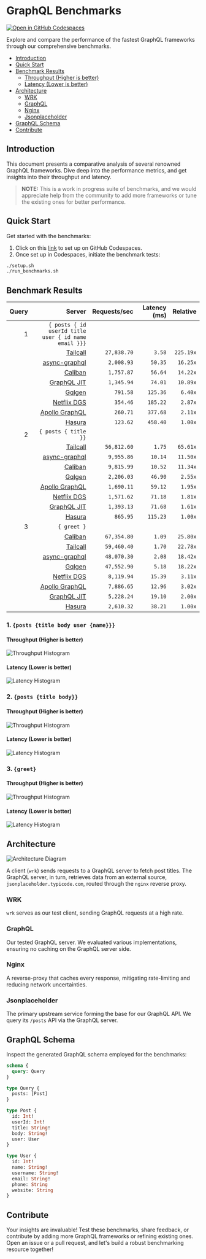 # GraphQL Benchmarks <!-- omit from toc -->

[![Open in GitHub Codespaces](https://github.com/codespaces/badge.svg)](https://codespaces.new/tailcallhq/graphql-benchmarks)

Explore and compare the performance of the fastest GraphQL frameworks through our comprehensive benchmarks.

- [Introduction](#introduction)
- [Quick Start](#quick-start)
- [Benchmark Results](#benchmark-results)
  - [Throughput (Higher is better)](#throughput-higher-is-better)
  - [Latency (Lower is better)](#latency-lower-is-better)
- [Architecture](#architecture)
  - [WRK](#wrk)
  - [GraphQL](#graphql)
  - [Nginx](#nginx)
  - [Jsonplaceholder](#jsonplaceholder)
- [GraphQL Schema](#graphql-schema)
- [Contribute](#contribute)

[Tailcall]: https://github.com/tailcallhq/tailcall
[Gqlgen]: https://github.com/99designs/gqlgen
[Apollo GraphQL]: https://github.com/apollographql/apollo-server
[Netflix DGS]: https://github.com/netflix/dgs-framework
[Caliban]: https://github.com/ghostdogpr/caliban
[async-graphql]: https://github.com/async-graphql/async-graphql
[Hasura]: https://github.com/hasura/graphql-engine
[GraphQL JIT]: https://github.com/zalando-incubator/graphql-jit

## Introduction

This document presents a comparative analysis of several renowned GraphQL frameworks. Dive deep into the performance metrics, and get insights into their throughput and latency.

> **NOTE:** This is a work in progress suite of benchmarks, and we would appreciate help from the community to add more frameworks or tune the existing ones for better performance.

## Quick Start

Get started with the benchmarks:

1. Click on this [link](https://codespaces.new/tailcallhq/graphql-benchmarks) to set up on GitHub Codespaces.
2. Once set up in Codespaces, initiate the benchmark tests:

```bash
./setup.sh
./run_benchmarks.sh
```

## Benchmark Results

<!-- PERFORMANCE_RESULTS_START -->

| Query | Server | Requests/sec | Latency (ms) | Relative |
|-------:|--------:|--------------:|--------------:|---------:|
| 1 | `{ posts { id userId title user { id name email }}}` |
|| [Tailcall] | `27,838.70` | `3.58` | `225.19x` |
|| [async-graphql] | `2,008.93` | `50.35` | `16.25x` |
|| [Caliban] | `1,757.87` | `56.64` | `14.22x` |
|| [GraphQL JIT] | `1,345.94` | `74.01` | `10.89x` |
|| [Gqlgen] | `791.58` | `125.36` | `6.40x` |
|| [Netflix DGS] | `354.46` | `185.22` | `2.87x` |
|| [Apollo GraphQL] | `260.71` | `377.68` | `2.11x` |
|| [Hasura] | `123.62` | `458.40` | `1.00x` |
| 2 | `{ posts { title }}` |
|| [Tailcall] | `56,812.60` | `1.75` | `65.61x` |
|| [async-graphql] | `9,955.86` | `10.14` | `11.50x` |
|| [Caliban] | `9,815.99` | `10.52` | `11.34x` |
|| [Gqlgen] | `2,206.03` | `46.90` | `2.55x` |
|| [Apollo GraphQL] | `1,690.11` | `59.12` | `1.95x` |
|| [Netflix DGS] | `1,571.62` | `71.18` | `1.81x` |
|| [GraphQL JIT] | `1,393.13` | `71.68` | `1.61x` |
|| [Hasura] | `865.95` | `115.23` | `1.00x` |
| 3 | `{ greet }` |
|| [Caliban] | `67,354.80` | `1.09` | `25.80x` |
|| [Tailcall] | `59,460.40` | `1.70` | `22.78x` |
|| [async-graphql] | `48,070.30` | `2.08` | `18.42x` |
|| [Gqlgen] | `47,552.90` | `5.18` | `18.22x` |
|| [Netflix DGS] | `8,119.94` | `15.39` | `3.11x` |
|| [Apollo GraphQL] | `7,886.65` | `12.96` | `3.02x` |
|| [GraphQL JIT] | `5,228.24` | `19.10` | `2.00x` |
|| [Hasura] | `2,610.32` | `38.21` | `1.00x` |

<!-- PERFORMANCE_RESULTS_END -->



### 1. `{posts {title body user {name}}}`
#### Throughput (Higher is better)

![Throughput Histogram](assets/req_sec_histogram1.png)

#### Latency (Lower is better)

![Latency Histogram](assets/latency_histogram1.png)

### 2. `{posts {title body}}`
#### Throughput (Higher is better)

![Throughput Histogram](assets/req_sec_histogram2.png)

#### Latency (Lower is better)

![Latency Histogram](assets/latency_histogram2.png)

### 3. `{greet}`
#### Throughput (Higher is better)

![Throughput Histogram](assets/req_sec_histogram3.png)

#### Latency (Lower is better)

![Latency Histogram](assets/latency_histogram3.png)

## Architecture

![Architecture Diagram](assets/architecture.png)

A client (`wrk`) sends requests to a GraphQL server to fetch post titles. The GraphQL server, in turn, retrieves data from an external source, `jsonplaceholder.typicode.com`, routed through the `nginx` reverse proxy.

### WRK

`wrk` serves as our test client, sending GraphQL requests at a high rate.

### GraphQL

Our tested GraphQL server. We evaluated various implementations, ensuring no caching on the GraphQL server side.

### Nginx

A reverse-proxy that caches every response, mitigating rate-limiting and reducing network uncertainties.

### Jsonplaceholder

The primary upstream service forming the base for our GraphQL API. We query its `/posts` API via the GraphQL server.

## GraphQL Schema

Inspect the generated GraphQL schema employed for the benchmarks:

```graphql
schema {
  query: Query
}

type Query {
  posts: [Post]
}

type Post {
  id: Int!
  userId: Int!
  title: String!
  body: String!
  user: User
}

type User {
  id: Int!
  name: String!
  username: String!
  email: String!
  phone: String
  website: String
}
```

## Contribute

Your insights are invaluable! Test these benchmarks, share feedback, or contribute by adding more GraphQL frameworks or refining existing ones. Open an issue or a pull request, and let's build a robust benchmarking resource together!
